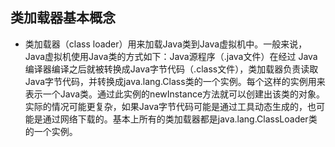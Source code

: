 ## 类加载器基本概念 ##
- 类加载器（class loader）用来加载Java类到Java虚拟机中。一般来说，Java虚拟机使用Java类的方式如下：Java源程序（.java文件）在经过
Java编译器编译之后就被转换成Java字节代码（.class文件），类加载器负责读取Java字节代码，并转换成java.lang.Class类的一个实例。每个这样的实例用来表示一个Java类。通过此实例的newInstance方法就可以创建出该类的对象。实际的情况可能更复杂，如果Java字节代码可能是通过工具动态生成的，也可能是通过网络下载的。基本上所有的类加载器都是java.lang.ClassLoader类的一个实例。
